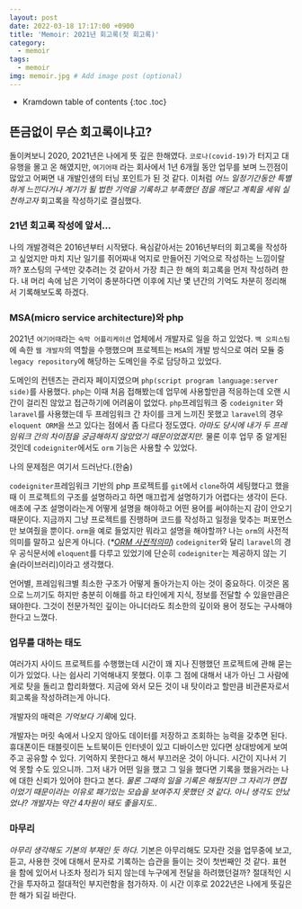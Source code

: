 ```yaml
---
layout: post
date: 2022-03-18 17:17:00 +0900
title: 'Memoir: 2021년 회고록(첫 회고록)'
category:
  - memoir
tags:
  - memoir
img: memoir.jpg # Add image post (optional)  
---
```


* Kramdown table of contents
{:toc .toc}

## 뜬금없이 무슨 회고록이냐고?

돌이켜보니 2020, 2021년은 나에게 뜻 깊은 한해였다.
`코로나(covid-19)`가 터지고 대유행을 몰고 온 해였지만,
`여기어때` 라는 회사에서 1년 6개월 동안 업무를 보며 느낀점이 많았고
어쩌면 내 개발인생의 터닝 포인트가 된 것 같다.
이처럼 _어느 일정기간동안 특별하게 느낀다거나 계기가 될 법한 기억을 기록하고 
부족했던 점을 깨닫고 계획을 세워 실천하고자_ 회고록을 작성하기로 결심했다.

### 21년 회고록 작성에 앞서...
나의 개발경력은 2016년부터 시작됐다.
욕심같아서는 2016년부터의 회고록을 작성하고 싶었지만
마치 지난 일기를 쥐어짜내 억지로 만들어진 기억으로 작성하는 느낌이랄까?
포스팅의 구색만 갖추려는 것 같아서 가장 최근 한 해의 회고록을 먼저 작성하려 한다.
내 머리 속에 남은 기억이 충분하다면 이후에 지난 몇 년간의 기억도 차분히 정리해서 기록해보도록 하겠다. 

### MSA(micro service architecture)와 php
2021년 `여기어때`라는 `숙박 어플리케이션` 업체에서 개발자로 일을 하고 있었다.
`백 오피스팀`에 속한 `웹 개발자`의 역할을 수행했으며 프로젝트는 `MSA`의 개발 방식으로
여러 모듈 중 `legacy repository`에 해당하는 도메인을 주로 담당하고 있었다.

도메인의 컨텐츠는 관리자 페이지였으며 `php(script program language:server side)`를 사용했다.
`php`는 이때 처음 접해봤는데 업무에 사용할만큼 적응하는데 오랜 시간이 걸리진 않았고 접근하기에 어려움이 없었다.
`php`프레임워크 중 `codeigniter` 와 `laravel`를 사용했는데 두 프레임워크 간 차이를 크게 느끼진 못했고 
`laravel`의 경우 `eloquent ORM`을 쓰고 있다는 점에서 좀 다르다 정도였다.
_아마도 당시에 내가 두 프레임워크 간의 차이점을 궁금해하지 않았었기 때문이었겠지만._
물론 이후 업무 중 알게된 것인데 `codeigniter`에서도 `orm` 기능은 사용할 수 있었다.

나의 문제점은 여기서 드러난다.(한숨)

`codeigniter`프레임워크 기반의 php 프로젝트를 `git`에서 `clone`하여 세팅했다고 했을 때 
이 프로젝트의 구조를 설명하라고 하면 매끄럽게 설명하기가 어렵다는 생각이 든다.
애초에 구조 설명이라는게 어떻게 설명을 해야하고 어떤 용어를 써야하는지 감이 안오기 때문이다.
지금까지 그냥 프로젝트를 진행하며 코드를 작성하고 일정을 맞추는 퍼포먼스만 보여줬을 뿐이다.
`orm`을 예로 들었지만 뭐라고 설명을 해야할까? 나는 `orm`의 사전적 의미를 말하고 싶은게 아니다.
(_*[ORM 사전적의미](http://www.google.com)_)
`codeigniter`와 달리 `laravel`의 경우 공식문서에 `eloquent`를 다루고 있었기에 단순히 `codeigniter`는 제공하지 않는
기술(라이브러리)이라고 생각했다.

언어별, 프레임워크별 최소한 구조가 어떻게 돌아가는지 아는 것이 중요하다.
이것은 몸으로 느끼기도 하지만 충분히 이해를 하고 타인에게 지식, 정보를 전달할 수 있을만큼은 돼야한다.
그것이 전문가적인 깊이는 아니더라도 최소한의 깊이와 용어 정도는 구사해야 한다고 느꼈다.

### 업무를 대하는 태도
여러가지 사이드 프로젝트를 수행했는데 시간이 꽤 지나 진행했던 프로젝트에 관해 묻는 이가 있었다.
나는 쉽사리 기억해내지 못했다. 이후 그 점에 대해서 내가 아닌 그 사람에게로 탓을 돌리고 합리화했다.
지금에 와서 모든 것이 내 탓이라고 할만큼 비관론자로서 회고록을 작성하려는게 아니다.

개발자의 매력은 *기억보다 기록*에 있다. 

개발자는 머릿 속에서 나오지 않아도 데이터를 저장하고 조회하는 능력을 갖추면 된다. 
휴대폰이든 태블릿이든 노트북이든 인터넷이 있고 디바이스만 있다면 상대방에게 보여주고 공유할 수 있다. 
기억하지 못한다고 해서 부끄러운 것이 아니다. 시간이 지나서 기억 못할 수도 있으니까. 
그저 내가 어떤 일을 했고 그 일을 했다면 기록을 했을거라는 나에 대한 신뢰가 있어야 한다고 본다.
_물론 그때의 일을 기록은 해뒀지만 그 자리가 면접이었기 때문이라는 이유로 패기있는 모습을 보여주지 못했던 것 같다.
아니 생각도 안났었나? 개발자는 약간 4차원이 돼도 좋을지도.._

### 마무리
*아무리 생각해도 기본의 부재인 듯 하다.*
기본은 아무리해도 모자란 것을 업무중에 보고, 듣고, 사용한 것에 대해서
문자로 기록하는 습관을 들이는 것이 첫번째인 것 같다.
표현을 함에 있어서 나조차 정리가 되지 않는데 누구에게 전달을 하려했던걸까?
절대적인 시간을 투자하고 절대적인 부지런함을 첨가하자.
이 시간 이후로 2022년은 나에게 뜻깊은 한 해가 되길 바란다. 